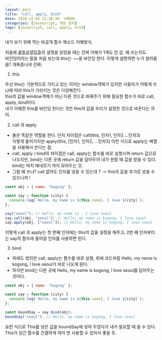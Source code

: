 ```yaml
---
layout: post
title: "call, apply, bind"
date: 2020-12-02 11:20:30  +0800
categories: [Javascript, 개념 정리]
tags: [Javascript, call, apply, bind]
---
```


내가 보기 위해 적는 비공개 함수 메소드 이해방식.

처음에 콦듮슶텞잆츲의 설명을 읽었을 때는 진짜 이해가 1개도 안 감. 왜 쓰는지도.  
바인딩이라는 말을 처음 보는데 this는 ~~을 바인딩 한다. 이렇게 설명하면 누가 알아들음? 개짜증나네 진짜;

1. this

우선 this는 기본적으로 가지고 있는 의미는 window객체가 있지만 사용자가 어떻게 쓰냐에 따라 this가 가리키는 것은 다양해진다.  
this의 값을 window객체가 아닌 다른 것으로 바꿔주기 위해 필요한 함수가 바로 call, apply, bind이다.  
내가 이해한 this를 바인딩 한다는 것은 this의 값을 우리가 설정한 것으로 바꾼다는 의미.

2. call 과 apply

- 둘은 똑같은 역할을 한다. 단지 차이점은 call(this, 인자1, 인자2 ...인자3)  
  이렇게 들어가지만 apply(this, [인자1, 인자2, ...인자3] 이런 식으로 apply는 배열을 사용해서 쓴다는 점.
- call, apply / bind의 차이점은 call, apply는 함수를 바로 실행시켜 return 값으로 나오지만, bind는 다른 곳에 return 값을 담아두어 내가 원할 때 값을 받을 수 있다. bind는 마치 에네르기 까지 모아두는 것.
- 그럼 왜 쓰냐? call 없어도 인자를 넣을 수 있는데 ? -> this의 값을 추가로 넣을 수 있으니까 !

```js
const obj = { name: "kogong" };

const say = function (city) {
  console.log(`Hello, my name is ${this.name}, I love ${city}`);
};

say("seoul"); // Hello, my name is , I love seoul
say.call(obj, "seoul"); // Hello, my name is kogong, I love seoul
say.apply(obj, ["seoul"]); // Hello, my name is kogong, I love seoul
```

이렇게 call 과 apply는 첫 번째 인자에는 this의 값을 설정을 해주고, 2번 째 인자부터는 say의 함수에 들어갈 인자를 사용하면 된다.

3. bind

- 위에도 썼지만 call, apply는 함수를 바로 실행, 위에 코드처럼 Hello, my name is kogong, I love seoul가 바로 나오게 된다.
- 하지만 bind는 다른 곳에 Hello, my name is kogong, I love seoul를 담아두는 것이다.

```js
const obj = { name: "kogong" };

const say = function (city) {
  console.log(`Hello, my name is ${this.name}, I love ${city}`);
};

const boundSay = say.bind(obj);
boundSay("seoul"); // Hello, my name is kogong, I love seoul
```

요런 식으로 This를 넣은 값을 boundSay에 넣어 두었다가 내가 필요할 때 쓸 수 있다. This가 담긴 함수를 간결하게 여러 번 사용할 수 있어서 좋을 듯.
